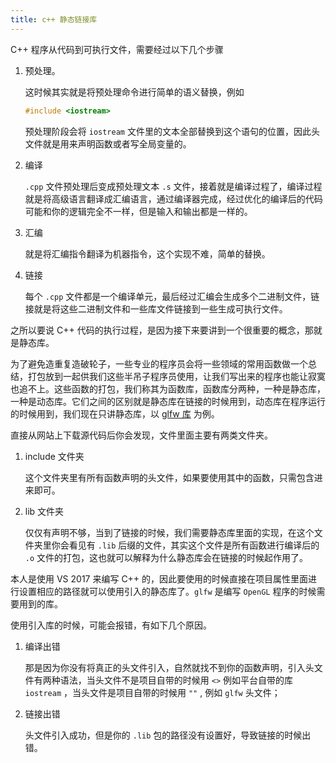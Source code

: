 ```yaml
---
title: c++ 静态链接库
---
```


C++ 程序从代码到可执行文件，需要经过以下几个步骤

1. 预处理。

   这时候其实就是将预处理命令进行简单的语义替换，例如 

   ```c++
   #include <iostream>
   ```

   预处理阶段会将 `iostream` 文件里的文本全部替换到这个语句的位置，因此头文件就是用来声明函数或者写全局变量的。

2. 编译

   `.cpp` 文件预处理后变成预处理文本 `.s` 文件，接着就是编译过程了，编译过程就是将高级语言翻译成汇编语言，通过编译器完成，经过优化的编译后的代码可能和你的逻辑完全不一样，但是输入和输出都是一样的。

3. 汇编

   就是将汇编指令翻译为机器指令，这个实现不难，简单的替换。

4. 链接

   每个 `.cpp` 文件都是一个编译单元，最后经过汇编会生成多个二进制文件，链接就是将这些二进制文件和一些库文件链接到一些生成可执行文件。

之所以要说 C++ 代码的执行过程，是因为接下来要讲到一个很重要的概念，那就是静态库。

为了避免造重复造破轮子，一些专业的程序员会将一些领域的常用函数做一个总结，打包放到一起供我们这些半吊子程序员使用，让我们写出来的程序也能让寂寞也追不上。这些函数的打包，我们称其为函数库，函数库分两种，一种是静态库，一种是动态库。它们之间的区别就是静态库在链接的时候用到，动态库在程序运行的时候用到，我们现在只讲静态库，以 [glfw 库](https://www.glfw.org) 为例。

直接从网站上下载源代码后你会发现，文件里面主要有两类文件夹。

1. include 文件夹

   这个文件夹里有所有函数声明的头文件，如果要使用其中的函数，只需包含进来即可。

2. lib 文件夹

   仅仅有声明不够，当到了链接的时候，我们需要静态库里面的实现，在这个文件夹里你会看见有 `.lib` 后缀的文件，其实这个文件是所有函数进行编译后的 `.o` 文件的打包，这也就可以解释为什么静态库会在链接的时候起作用了。

本人是使用 VS 2017 来编写 C++ 的，因此要使用的时候直接在项目属性里面进行设置相应的路径就可以使用引入的静态库了。`glfw` 是编写 `OpenGL` 程序的时候需要用到的库。

使用引入库的时候，可能会报错，有如下几个原因。

1. 编译出错

   那是因为你没有将真正的头文件引入，自然就找不到你的函数声明，引入头文件有两种语法，当头文件不是项目自带的时候用 `<>`  例如平台自带的库 `iostream` ，当头文件是项目自带的时候用 `""` , 例如 `glfw` 头文件；

2. 链接出错

   头文件引入成功，但是你的 `.lib` 包的路径没有设置好，导致链接的时候出错。

